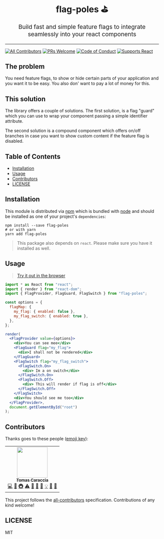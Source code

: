 <h1 align="center">
  flag-poles ⛳ 
</h1>
<p align="center" style="font-size: 1.2rem;">Build fast and simple feature flags to integrate seamlessly into your react components</p>
<hr />

[![All Contributors](https://img.shields.io/badge/all_contributors-1-orange.svg?style=flat-square)](#contributors)
[![PRs Welcome][prs-badge]][prs]
[![Code of Conduct][coc-badge]][coc]
[![Supports React][react-badge]][react]

## The problem

You need feature flags, to show or hide certain parts of your application and
you want it to be easy. You also don' want to pay a lot of money for this.

## This solution

The library offers a couple of solutions. The first solution, is a flag "guard"
which you can use to wrap your component passing a simple identifier attribute.

The second solution is a compound component which offers on/off branches in case
you want to show custom content if the feature flag is disabled.

## Table of Contents

<!-- START doctoc generated TOC please keep comment here to allow auto update -->
<!-- DON'T EDIT THIS SECTION, INSTEAD RE-RUN doctoc TO UPDATE -->

- [Installation](#installation)
- [Usage](#usage)
- [Contributors](#contributors)
- [LICENSE](#license)

<!-- END doctoc generated TOC please keep comment here to allow auto update -->

## Installation

This module is distributed via [npm][npm] which is bundled with [node][node] and
should be installed as one of your project's `dependencies`:

```
npm install --save flag-poles
# or with yarn
yarn add flag-poles
```

> This package also depends on `react`. Please make sure you have it installed
> as well.

## Usage

> [Try it out in the browser][code-sandbox-try-it-out]

```jsx
import * as React from "react";
import { render } from "react-dom";
import { FlagProvider, FlagGuard, FlagSwitch } from "flag-poles";

const options = {
  flagMap: {
    my_flag: { enabled: false },
    my_flag_switch: { enabled: true },
  },
};

render(
  <FlagProvider value={options}>
    <div>You can see mee</div>
    <FlagGuard flag="my_flag">
      <div>I shall not be rendered</div>
    </FlagGuard>
    <FlagSwitch flag="my_flag_switch">
      <FlagSwitch.On>
        <div> Im a on switch</div>
      </FlagSwitch.On>
      <FlagSwitch.Off>
        <div> This will render if flag is off</div>
      </FlagSwitch.Off>
    </FlagSwitch>
    <div>You should see me too</div>
  </FlagProvider>,
  document.getElementById("root")
);
```

## Contributors

Thanks goes to these people ([emoji key][emojis]):

<!-- ALL-CONTRIBUTORS-LIST:START - Do not remove or modify this section -->
<!-- prettier-ignore-start -->
<!-- markdownlint-disable -->
<table>
  <tr>
    <td align="center"><a href="https://www.linkedin.com/in/tomascaraccia/"><img src="https://avatars.githubusercontent.com/u/64477810?v=3?s=100" width="100px;" alt=""/><br /><sub><b>Tomas Caraccia</b></sub></a><br /><a href="https://github.com/sarodspirit/flagpole/commits?author=sarodspirit" title="Code">💻</a> <a href="https://github.com/sarodspirit/flagpole/commits?author=sarodspirit" title="Documentation">📖</a> <a href="#infra-sarodspirit" title="Infrastructure (Hosting, Build-Tools, etc)">🚇</a> <a href="https://github.com/sarodspirit/flagpole/commits?author=sarodspirit" title="Tests">⚠️</a> <a href="https://github.com/sarodspirit/flagpole/pulls?q=is%3Apr+reviewed-by%3Asarodspirit" title="Reviewed Pull Requests">👀</a> <a href="#blog-sarodspirit" title="Blogposts">📝</a> <a href="https://github.com/sarodspirit/flagpole/issues?q=author%3Asarodspirit" title="Bug reports">🐛</a> <a href="#example-sarodspirit" title="Examples">💡</a> <a href="#ideas-sarodspirit" title="Ideas, Planning, & Feedback">🤔</a> <a href="#talk-sarodspirit" title="Talks">📢</a></td>
  </tr>
</table>

<!-- markdownlint-restore -->
<!-- prettier-ignore-end -->

<!-- ALL-CONTRIBUTORS-LIST:END -->

This project follows the [all-contributors][all-contributors] specification.
Contributions of any kind welcome!

## LICENSE

MIT

[npm]: https://www.npmjs.com/
[node]: https://nodejs.org
[prs-badge]: https://img.shields.io/badge/PRs-welcome-brightgreen.svg?style=flat-square
[prs]: http://makeapullrequest.com
[emojis]: https://github.com/kentcdodds/all-contributors#emoji-key
[all-contributors]: https://github.com/kentcdodds/all-contributors
[coc-badge]: https://img.shields.io/badge/code%20of-conduct-ff69b4.svg?style=flat-square
[coc]: https://github.com/sarodspirit/flagpole/blob/master/CODE_OF_CONDUCT.md
[react-badge]: https://img.shields.io/badge/%E2%9A%9B%EF%B8%8F-(p)react-00d8ff.svg?style=flat-square
[react]: https://facebook.github.io/react/
[semver]: http://semver.org/
[code-sandbox-try-it-out]: https://codesandbox.io/s/flag-poles-22icb?file=/src/App.js
